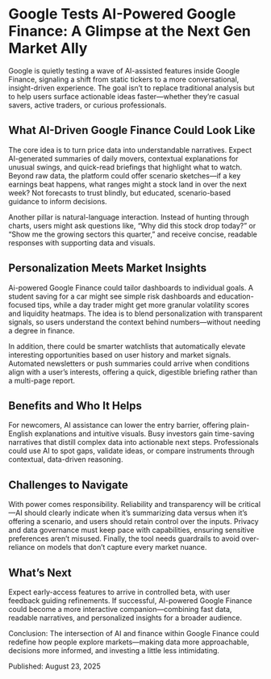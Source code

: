 # Google Tests AI-Powered Google Finance: A Glimpse at the Next Gen Market Ally

Google is quietly testing a wave of AI-assisted features inside Google Finance, signaling a shift from static tickers to a more conversational, insight-driven experience. The goal isn’t to replace traditional analysis but to help users surface actionable ideas faster—whether they’re casual savers, active traders, or curious professionals.

## What AI-Driven Google Finance Could Look Like

The core idea is to turn price data into understandable narratives. Expect AI-generated summaries of daily movers, contextual explanations for unusual swings, and quick-read briefings that highlight what to watch. Beyond raw data, the platform could offer scenario sketches—if a key earnings beat happens, what ranges might a stock land in over the next week? Not forecasts to trust blindly, but educated, scenario-based guidance to inform decisions.

Another pillar is natural-language interaction. Instead of hunting through charts, users might ask questions like, “Why did this stock drop today?” or “Show me the growing sectors this quarter,” and receive concise, readable responses with supporting data and visuals.

## Personalization Meets Market Insights

Ai-powered Google Finance could tailor dashboards to individual goals. A student saving for a car might see simple risk dashboards and education-focused tips, while a day trader might get more granular volatility scores and liquidity heatmaps. The idea is to blend personalization with transparent signals, so users understand the context behind numbers—without needing a degree in finance.

In addition, there could be smarter watchlists that automatically elevate interesting opportunities based on user history and market signals. Automated newsletters or push summaries could arrive when conditions align with a user’s interests, offering a quick, digestible briefing rather than a multi-page report.

## Benefits and Who It Helps

For newcomers, AI assistance can lower the entry barrier, offering plain-English explanations and intuitive visuals. Busy investors gain time-saving narratives that distill complex data into actionable next steps. Professionals could use AI to spot gaps, validate ideas, or compare instruments through contextual, data-driven reasoning.

## Challenges to Navigate

With power comes responsibility. Reliability and transparency will be critical—AI should clearly indicate when it’s summarizing data versus when it’s offering a scenario, and users should retain control over the inputs. Privacy and data governance must keep pace with capabilities, ensuring sensitive preferences aren’t misused. Finally, the tool needs guardrails to avoid over-reliance on models that don’t capture every market nuance.

## What’s Next

Expect early-access features to arrive in controlled beta, with user feedback guiding refinements. If successful, AI-powered Google Finance could become a more interactive companion—combining fast data, readable narratives, and personalized insights for a broader audience.

Conclusion: The intersection of AI and finance within Google Finance could redefine how people explore markets—making data more approachable, decisions more informed, and investing a little less intimidating.

Published: August 23, 2025
